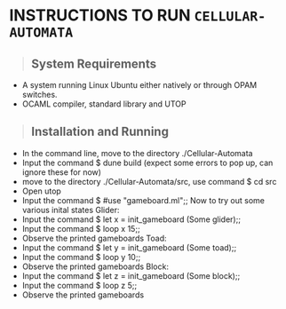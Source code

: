 # INSTRUCTIONS TO RUN `CELLULAR-AUTOMATA`

>## System Requirements
- A system running Linux Ubuntu either natively or through OPAM switches.
- OCAML compiler, standard library and UTOP

>## Installation and Running
- In the command line, move to the directory ./Cellular-Automata
- Input the command $ dune build (expect some errors to pop up, can ignore these for now)
- move to the directory ./Cellular-Automata/src, use command $ cd src
- Open utop
- Input the command $ #use "gameboard.ml";;
Now to try out some various inital states
Glider:
- Input the command $ let x = init_gameboard (Some glider);;
- Input the command $ loop x 15;;
- Observe the printed gameboards
Toad:
- Input the command $ let y = init_gameboard (Some toad);;
- Input the command $ loop y 10;;
- Observe the printed gameboards
Block:
- Input the command $ let z = init_gameboard (Some block);;
- Input the command $ loop z 5;;
- Observe the printed gameboards


